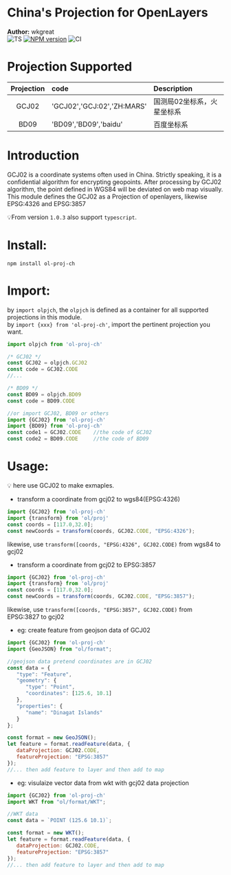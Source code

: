 # China's Projection for OpenLayers
**Author:** wkgreat  
![TS](https://img.shields.io/npm/types/ol-proj-ch?style=flat)
[![NPM version](https://img.shields.io/npm/v/ol-proj-ch.svg)](https://www.npmjs.com/package/ol-proj-ch)
![CI](https://github.com/wkgreat/ol-proj-ch/workflows/CI/badge.svg)

# Projection Supported  
| Projection | code | Description |
| :----: | :---- | :---- |
| GCJ02 | 'GCJ02','GCJ:02','ZH:MARS' | 国测局02坐标系，火星坐标系 |
| BD09 | 'BD09','BD09','baidu' | 百度坐标系 |

# Introduction
GCJ02 is a coordinate systems often used in China. 
Strictly speaking, it is a confidential algorithm for encrypting geopoints.
After processing by GCJ02 algorithm, 
the point defined in WGS84 will be deviated on web map visually.
This module defines the GCJ02 as a Projection of openlayers, likewise EPSG:4326 and EPSG:3857

💡From version `1.0.3` also support `typescript`. 

# Install:
```shell script
npm install ol-proj-ch
```

# Import:
by `import olpjch`, the `olpjch` is defined as a container for all supported projections in this module.  
by `import {xxx} from 'ol-proj-ch'`, import the pertinent projection you want.  
```javascript
import olpjch from 'ol-proj-ch'

/* GCJ02 */
const GCJ02 = olpjch.GCJ02
const code = GCJ02.CODE
//...

/* BD09 */
const BD09 = olpjch.BD09
const code = BD09.CODE

//or import GCJ02, BD09 or others
import {GCJ02} from 'ol-proj-ch'
import {BD09} from 'ol-proj-ch'
const code1 = GCJ02.CODE    //the code of GCJ02
const code2 = BD09.CODE     //the code of BD09
```

# Usage:
💡 here use GCJ02 to make exmaples. 
* transform a coordinate from gcj02 to wgs84(EPSG:4326)
```javascript
import {GCJ02} from 'ol-proj-ch'
import {transform} from 'ol/proj'
const coords = [117.0,32.0];
const newCoords = transform(coords, GCJ02.CODE, "EPSG:4326");
```
likewise, use `transform([coords, "EPSG:4326", GCJ02.CODE)` from wgs84 to gcj02


* transform a coordinate from gcj02 to EPSG:3857
```javascript
import {GCJ02} from 'ol-proj-ch'
import {transform} from 'ol/proj'
const coords = [117.0,32.0];
const newCoords = transform(coords, GCJ02.CODE, "EPSG:3857");
```
likewise, use `transform([coords, "EPSG:3857", GCJ02.CODE)` from EPSG:3827 to gcj02

* eg: create feature from geojson data of GCJ02
```javascript
import {GCJ02} from 'ol-proj-ch'
import {GeoJSON} from "ol/format";

//geojson data pretend coordinates are in GCJ02
const data = {
   "type": "Feature",
   "geometry": {
      "type": "Point",
      "coordinates": [125.6, 10.1]
   },
   "properties": {
      "name": "Dinagat Islands"
   }
};

const format = new GeoJSON();
let feature = format.readFeature(data, {
   dataProjection: GCJ02.CODE,
   featureProjection: "EPSG:3857"
});
//... then add feature to layer and then add to map
```
* eg: visulaize vector data from wkt with gcj02 data projection
```javascript
import {GCJ02} from 'ol-proj-ch'
import WKT from "ol/format/WKT";

//WKT data
const data = `POINT (125.6 10.1)`;

const format = new WKT();
let feature = format.readFeature(data, {
   dataProjection: GCJ02.CODE,
   featureProjection: "EPSG:3857"
});
//... then add feature to layer and then add to map
```
